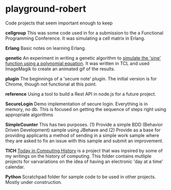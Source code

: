 # playground-robert
Code projects that seem important enough to keep

**cellgroup**
This was some code used in for a submission to the a Functional Programming Conference. It was simulating a cell matrix in Erlang.

**Erlang**
Basic notes on learning Erlang.

**genetic**
An experiment in writing a genetic algorithm to [simulate the 'sine' function using a polynomial equation](https://plus.google.com/u/0/102247002918593029402/posts/DmRRRkDeGrg?pid=6007141866236681474&oid=102247002918593029402). It was written in TCL and used ImageMagik to create an animated gif of the results.


**plugin**
The beginnings of a 'secure note' plugin. The initial version is for Chrome, though not functional at this point.

**reference**
Using a tool to build a Rest API in node.js for a future project.

**SecureLogin**
Demo implementation of secure login. Everything is in memory, no db. This is focused on getting the sequence of steps right using appropriate algorithms

**SimpleCounter**
This has two purposes. (1) Provide a simple BDD (Behavior Driven Development) sample using JBehave and (2) Provide as a base for providing applicants a method of sending in a simple work sample where they are asked to fix an issue with this sample and submit an improvement.

**TICH**
[Today in Computing History](https://sites.google.com/site/todayincomputinghistory/) is a project that was inpsired by some of my writings on the history of computing. This folder contains mutliple projects for varvariations on the idea of having an electronic 'day at a time' calendar.

**Python**
Scratchpad folder for sample code to be used in other projects. Mostly under construction.
